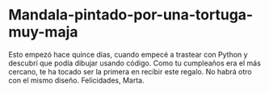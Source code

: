 # Mandala-pintado-por-una-tortuga-muy-maja
Esto empezó hace quince días, cuando empecé a trastear con Python y descubrí que podía dibujar usando código. Como tu cumpleaños era el más cercano, te ha tocado ser la primera en recibir este regalo. No habrá otro con el mismo diseño. Felicidades, Marta.
